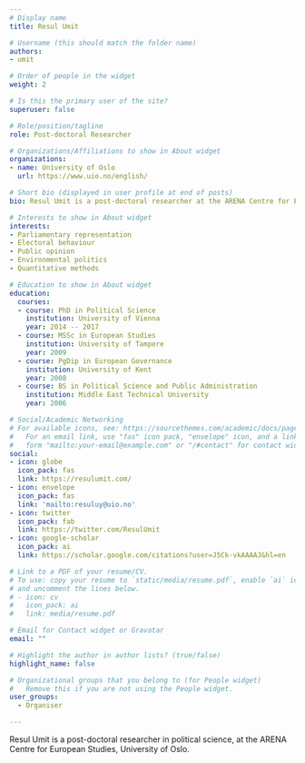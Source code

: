 ```yaml
---
# Display name
title: Resul Umit

# Username (this should match the folder name)
authors:
- umit

# Order of people in the widget
weight: 2

# Is this the primary user of the site?
superuser: false

# Role/position/tagline
role: Post-doctoral Researcher

# Organizations/Affiliations to show in About widget
organizations:
- name: University of Oslo
  url: https://www.uio.no/english/

# Short bio (displayed in user profile at end of posts)
bio: Resul Umit is a post-doctoral researcher at the ARENA Centre for European Studies, University of Oslo.

# Interests to show in About widget
interests:
- Parliamentary representation
- Electoral behaviour
- Public opinion
- Environmental politics
- Quantitative methods

# Education to show in About widget
education:
  courses:
  - course: PhD in Political Science
    institution: University of Vienna
    year: 2014 -- 2017
  - course: MSSc in European Studies
    institution: University of Tampere
    year: 2009
  - course: PgDip in European Governance
    institution: University of Kent
    year: 2008
  - course: BS in Political Science and Public Administration
    institution: Middle East Technical University
    year: 2006

# Social/Academic Networking
# For available icons, see: https://sourcethemes.com/academic/docs/page-builder/#icons
#   For an email link, use "fas" icon pack, "envelope" icon, and a link in the
#   form "mailto:your-email@example.com" or "/#contact" for contact widget.
social:
- icon: globe
  icon_pack: fas
  link: https://resulumit.com/
- icon: envelope
  icon_pack: fas
  link: 'mailto:resuluy@uio.no'
- icon: twitter
  icon_pack: fab
  link: https://twitter.com/ResulUmit
- icon: google-scholar
  icon_pack: ai
  link: https://scholar.google.com/citations?user=J5Ck-vkAAAAJ&hl=en

# Link to a PDF of your resume/CV.
# To use: copy your resume to `static/media/resume.pdf`, enable `ai` icons in `params.toml`, 
# and uncomment the lines below.
# - icon: cv
#   icon_pack: ai
#   link: media/resume.pdf

# Email for Contact widget or Gravatar
email: ""

# Highlight the author in author lists? (true/false)
highlight_name: false

# Organizational groups that you belong to (for People widget)
#   Remove this if you are not using the People widget.
user_groups: 
  - Organiser

---
```


Resul Umit is a post-doctoral researcher in political science, at the ARENA Centre for European Studies, University of Oslo.
